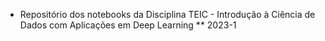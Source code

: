 * Repositório dos notebooks da Disciplina TEIC - Introdução à Ciência de Dados com Aplicações em Deep Learning 
** 2023-1
